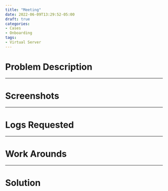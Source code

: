 ```yaml
---
title: "Meeting"
date: 2022-06-09T13:29:52-05:00
draft: true
categories: 
- Cases
- Onboarding
tags:  
- Virtual Server
---
```

<!-- Note White Space Matters!! -->
<!-- Problem Description Section -->
# Problem Description

<!-- End of Problem Description Section -->
***
<!-- Screenshots Section -->
# Screenshots
<!-- ![I'm an image](/images/favicon.png) -->

<!-- End Of Screenshots Section -->
***
<!-- Logs Requested Section -->
# Logs Requested

<!-- End Of Logs Requested Section -->
***
<!-- Work Arounds Section -->
# Work Arounds

<!-- End Of Work Arounds Section -->
***
<!-- Solution Section -->
# Solution

<!-- End Of Solution Section -->